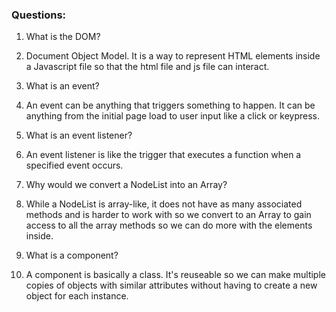 ### Questions:
1. What is the DOM?
  1. Document Object Model. It is a way to represent HTML elements inside a Javascript file so that the html file and js file can interact.

2. What is an event?
  1. An event can be anything that triggers something to happen. It can be anything from the initial page load to user input like a click or keypress.

3. What is an event listener?
  1. An event listener is like the trigger that executes a function when a specified event occurs.
4. Why would we convert a NodeList into an Array?
  1. While a NodeList is array-like, it does not have as many associated methods and is harder to work with so we convert to an Array to gain access to all the array methods so we can do more with the elements inside.
5. What is a component?
  1. A component is basically a class. It's reuseable so we can make multiple copies of objects with similar attributes without having to create a new object for each instance.
